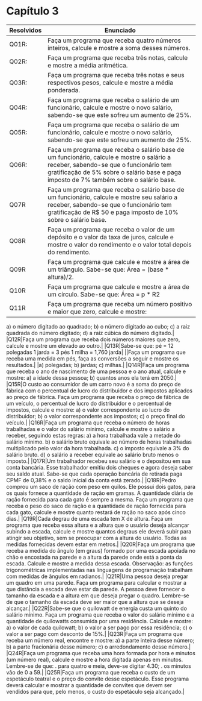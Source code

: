 # Capítulo 3
| Resolvidos | Enunciado |
|------------|-----------|
| Q01R: |Faça um programa que receba quatro números inteiros, calcule e mostre a soma desses números.|
| Q02R: |Faça um programa que receba três notas, calcule e mostre a média aritmética.|
| Q03R: |Faça um programa que receba três notas e seus respectivos pesos, calcule e mostre a média ponderada.|
| Q04R: |Faça um programa que receba o salário de um funcionário, calcule e mostre o novo salário, sabendo-se que este sofreu um aumento de 25%.|
|Q05R: |Faça um programa que receba o salário de um funcionário, calcule e mostre o novo salário, sabendo-se que este sofreu um aumento de 25%.|
|Q06R: |Faça um programa que receba o salário base de um funcionário, calcule e mostre o salário a receber, sabendo-se que o funcionário tem gratificação de 5% sobre o salário base e paga imposto de 7% também sobre o salário base.|
|Q07R|Faça um programa que receba o salário base de um funcionário, calcule e mostre seu salário a receber, sabendo-se que o funcionário tem gratificação de R$ 50 e paga imposto de 10% sobre o salário base.|
|Q08R|Faça um programa que receba o valor de um depósito e o valor da taxa de juros, calcule e mostre o valor do rendimento e o valor total depois do rendimento.|
|Q09R|Faça um programa que calcule e mostre a área de um triângulo. Sabe-se que: Área = (base * altura)/2.|
|Q10R|Faça um programa que calcule e mostre a área de um círculo. Sabe-se que: Área = p * R2|
|Q11R|Faça um programa que receba um número positivo e maior que zero, calcule e mostre:
a) o número digitado ao quadrado;
b) o número digitado ao cubo;
c) a raiz quadrada do número digitado;
d) a raiz cúbica do número digitado.|
|Q12R|Faça um programa que receba dois números maiores que zero, calcule e mostre um elevado ao outro.|
|Q13R|Sabe-se que:
pé = 12 polegadas
1 jarda = 3 pés
1 milha = 1,760 jarda|
||Faça um programa que receba uma medida em pés, faça as conversões a seguir e mostre os resultados.|
|a) polegadas;
b) jardas;
c) milhas.|
|Q14R|Faça um programa que receba o ano de nascimento de uma pessoa e o ano atual, calcule e mostre:
a) a idade dessa pessoa;
b) quantos anos ela terá em 2050.|
|Q15R|O custo ao consumidor de um carro novo é a soma do preço de fábrica com o percentual de lucro do distribuidor e dos impostos aplicados ao preço de fábrica. Faça um programa que receba o preço de fábrica de um veículo, o percentual de lucro do distribuidor e o percentual de impostos, calcule e mostre:
a) o valor correspondente ao lucro do distribuidor;
b) o valor correspondente aos impostos;
c) o preço final do veículo.|
|Q16R|Faça um programa que receba o número de horas trabalhadas e o valor do salário mínimo, calcule e mostre o salário a receber, seguindo estas regras:
a) a hora trabalhada vale a metade do salário mínimo.
b) o salário bruto equivale ao número de horas trabalhadas multiplicado pelo valor da hora trabalhada.
c) o imposto equivale a 3% do salário bruto.
d) o salário a receber equivale ao salário bruto menos o imposto.|
|Q17R|Um trabalhador recebeu seu salário e o depositou em sua conta bancária. Esse trabalhador emitiu dois cheques e agora deseja saber seu saldo atual. Sabe-se que cada operação bancária de retirada paga CPMF de 0,38% e o saldo inicial da conta está zerado.|
|Q18R|Pedro comprou um saco de ração com peso em quilos. Ele possui dois gatos, para os quais fornece a quantidade de ração em gramas. A quantidade diária de ração fornecida para cada gato é sempre a mesma. Faça um programa que receba o peso do saco de ração e a quantidade de ração fornecida para cada gato, calcule e mostre quanto restará de ração no saco após cinco dias.|
|Q19R|Cada degrau de uma escada tem X de altura. Faça um programa que receba essa altura e a altura que o usuário deseja alcançar subindo a escada, calcule e mostre quantos degraus ele deverá subir para atingir seu objetivo, sem se preocupar com a altura do usuário. Todas as medidas fornecidas devem estar em metros.|
|Q20R|Faça um programa que receba a medida do ângulo (em graus) formado por uma escada apoiada no chão e encostada na parede e a altura da parede onde está a ponta da escada. Calcule e mostre a medida dessa escada. Observação: as funções trigonométricas implementadas nas linguagens de programação trabalham com medidas de ângulos em radianos.|
|Q21R|Uma pessoa deseja pregar um quadro em uma parede. Faça um programa para calcular e mostrar a que distância a escada deve estar da parede. A pessoa deve fornecer o tamanho da escada e a altura em que deseja pregar o quadro. Lembre-se de que o tamanho da escada deve ser maior que a altura que se deseja alcançar.|
|Q22R|Sabe-se que o quilowatt de energia custa um quinto do salário mínimo. Faça um programa que receba o valor do salário mínimo e a quantidade de quilowatts consumida por uma residência. Calcule e mostre:
a) o valor de cada quilowatt;
b) o valor a ser pago por essa residência;
c) o valor a ser pago com desconto de 15%.|
|Q23R|Faça um programa que receba um número real, encontre e mostre:
a) a parte inteira desse número;
b) a parte fracionária desse número;
c) o arredondamento desse número.|
|Q24R|Faça um programa que receba uma hora formada por hora e minutos (um número real), calcule e mostre a hora digitada apenas em minutos. Lembre-se de que:
. para quatro e meia, deve-se digitar 4.30;
. os minutos vão de 0 a 59.|
|Q25R|Faça um programa que receba o custo de um espetáculo teatral e o preço do convite desse espetáculo. Esse programa deverá calcular e mostrar a quantidade de convites que devem ser vendidos para que, pelo menos, o custo do espetáculo seja alcançado.|

